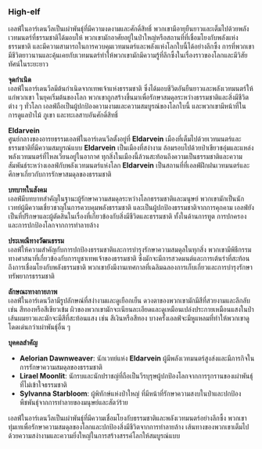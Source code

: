 ### **High-elf** 

เอลฟ์ในอาร์เดนวีลเป็นเผ่าพันธุ์ที่มีความงดงามและศักดิ์สิทธิ์ พวกเขามีอายุยืนยาวและเต็มไปด้วยพลังเวทมนตร์ที่ธรรมชาติได้มอบให้ พวกเขามักอาศัยอยู่ในป่าใหญ่หรือสถานที่ที่เชื่อมโยงกับพลังแห่งธรรมชาติ และมีความสามารถในการควบคุมเวทมนตร์และพลังแห่งโลกใบนี้ได้อย่างลึกซึ้ง การที่พวกเขามีชีวิตยาวนานและคุ้นเคยกับเวทมนตร์ทำให้พวกเขามักมีความรู้ที่ลึกซึ้งในเรื่องราวของโลกและมีวิสัยทัศน์ในระยะยาว

**จุดกำเนิด**  
เอลฟ์ในอาร์เดนวีลมีต้นกำเนิดจากเทพเจ้าแห่งธรรมชาติ ซึ่งได้มอบชีวิตอันยืนยาวและพลังเวทมนตร์ให้แก่พวกเขา ในยุคเริ่มต้นของโลก พวกเขาถูกสร้างขึ้นมาเพื่อรักษาสมดุลระหว่างธรรมชาติและสิ่งมีชีวิตต่าง ๆ ทั่วโลก เอลฟ์ถือเป็นผู้ปกป้องความงามและความสมบูรณ์ของโลกใบนี้ และพวกเขามีหน้าที่ในการดูแลป่าไม้ ภูเขา และทะเลสาบอันศักดิ์สิทธิ์

**Eldarvein**  
ศูนย์กลางของอารยธรรมเอลฟ์ในอาร์เดนวีลตั้งอยู่ที่ **Eldarvein** เมืองที่เต็มไปด้วยเวทมนตร์และธรรมชาติที่มีความสมบูรณ์แบบ **Eldarvein** เป็นเมืองที่สง่างาม ล้อมรอบไปด้วยป่าเขียวชอุ่มและแหล่งพลังเวทมนตร์ที่ไหลเวียนอยู่ในอากาศ ทุกสิ่งในเมืองนี้ล้วนสะท้อนถึงความเป็นธรรมชาติและความสัมพันธ์ระหว่างเอลฟ์กับพลังเวทมนตร์แห่งโลก **Eldarvein** เป็นสถานที่ที่เอลฟ์ฝึกฝนเวทมนตร์และศึกษาเกี่ยวกับการรักษาสมดุลของธรรมชาติ

**บทบาทในสังคม**  
เอลฟ์มีบทบาทสำคัญในฐานะผู้รักษาความสมดุลระหว่างโลกธรรมชาติและมนุษย์ พวกเขามักเป็นนักเวทย์ผู้มีความเชี่ยวชาญในการควบคุมพลังธรรมชาติ และเป็นผู้ปกป้องธรรมชาติจากการคุกคาม เอลฟ์ยังเป็นที่ปรึกษาและผู้ตัดสินในเรื่องที่เกี่ยวข้องกับสิ่งมีชีวิตและธรรมชาติ ทั้งในด้านการทูต การปกครอง และการปกป้องโลกจากการทำลายล้าง

**ประเพณีทางวัฒนธรรม**  
เอลฟ์ให้ความสำคัญกับการปกป้องธรรมชาติและการบำรุงรักษาความสมดุลในทุกสิ่ง พวกเขามีพิธีกรรมทางศาสนาที่เกี่ยวข้องกับการบูชาเทพเจ้าของธรรมชาติ ซึ่งมักจะมีการสวดมนต์และการเต้นรำที่สะท้อนถึงการเชื่อมโยงกับพลังธรรมชาติ พวกเขายังมีงานเทศกาลที่เฉลิมฉลองการเก็บเกี่ยวและการบำรุงรักษาทรัพยากรธรรมชาติ

**ลักษณะทางกายภาพ**  
เอลฟ์ในอาร์เดนวีลามีรูปลักษณ์ที่สง่างามและดูเยือกเย็น ดวงตาของพวกเขามักมีสีที่สวยงามและลึกลับ เช่น สีทองหรือสีเขียวเข้ม ผิวของพวกเขามักจะเนียนละเอียดและดูเหมือนเปล่งประกายเหมือนแสงในป่า เส้นผมยาวและมักจะมีสีที่สะท้อนแสง เช่น สีเงินหรือสีทอง บางครั้งเอลฟ์จะมีหูแหลมที่ทำให้พวกเขาดูโดดเด่นกว่าเผ่าพันธุ์อื่น ๆ

**บุคคลสำคัญ**

* **Aelorian Dawnweaver**: นักเวทย์แห่ง **Eldarvein** ผู้มีพลังเวทมนตร์สูงส่งและมีภารกิจในการรักษาความสมดุลของธรรมชาติ  
* **Lirael Moonlit**: นักรบและนักปราชญ์ที่ถือเป็นวีรบุรุษผู้ปกป้องโลกจากการรุกรานของเผ่าพันธุ์ที่ไม่เข้าใจธรรมชาติ  
* **Sylvanna Starbloom**: ผู้พิทักษ์แห่งป่าใหญ่ ที่มีหน้าที่รักษาความสงบในป่าและปกป้องพืชพันธุ์จากการทำลายของมนุษย์และสัตว์ร้าย

เอลฟ์ในอาร์เดนวีลเป็นเผ่าพันธุ์ที่มีความเชื่อมโยงกับธรรมชาติและพลังเวทมนตร์อย่างลึกซึ้ง พวกเขาทุ่มเทเพื่อรักษาความสมดุลของโลกและปกป้องสิ่งมีชีวิตจากการทำลายล้าง เส้นทางของพวกเขาเต็มไปด้วยความสง่างามและความยิ่งใหญ่ในการสร้างสรรค์โลกให้สมบูรณ์แบบ